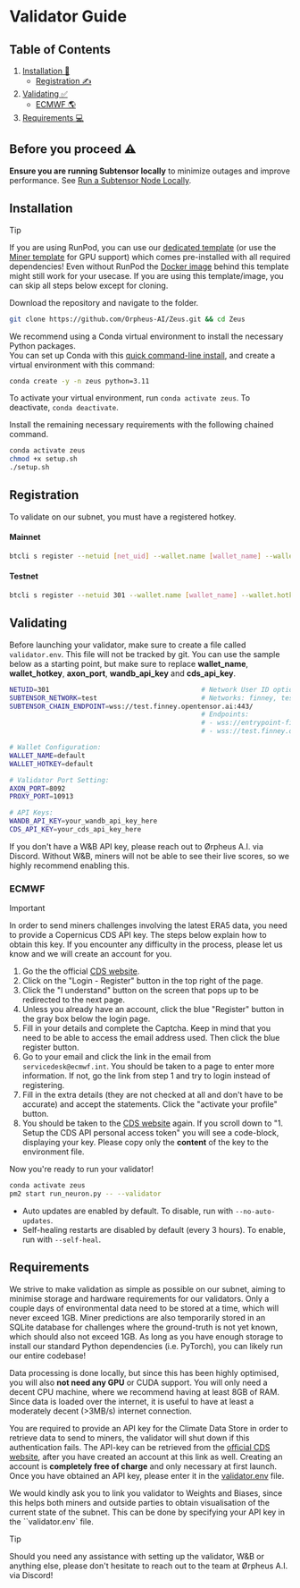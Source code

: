 # Validator Guide

## Table of Contents

1. [Installation 🔧](#installation)
   - [Registration ✍️](#registration)
2. [Validating ✅](#validating)
   - [ECMWF 🌎](#ecmwf)
3. [Requirements 💻](#requirements)

## Before you proceed ⚠️

**Ensure you are running Subtensor locally** to minimize outages and improve performance. See [Run a Subtensor Node Locally](https://github.com/opentensor/subtensor/blob/main/docs/running-subtensor-locally.md#compiling-your-own-binary).

## Installation
> [!TIP]
> If you are using RunPod, you can use our [dedicated template](https://runpod.io/console/deploy?template=cyui16nkkd&ref=97t9kcqz) (or use the [Miner template](https://runpod.io/console/deploy?template=x2lktx2xex&ref=97t9kcqz) for GPU support) which comes pre-installed with all required dependencies! Even without RunPod the [Docker image](https://hub.docker.com/repository/docker/ericorpheus/zeus/) behind this template might still work for your usecase. If you are using this template/image, you can skip all steps below except for cloning.

Download the repository and navigate to the folder.
```bash
git clone https://github.com/Orpheus-AI/Zeus.git && cd Zeus
```

We recommend using a Conda virtual environment to install the necessary Python packages.<br>
You can set up Conda with this [quick command-line install](https://docs.anaconda.com/free/miniconda/#quick-command-line-install), and create a virtual environment with this command:

```bash
conda create -y -n zeus python=3.11
```

To activate your virtual environment, run `conda activate zeus`. To deactivate, `conda deactivate`.

Install the remaining necessary requirements with the following chained command.

```bash
conda activate zeus
chmod +x setup.sh 
./setup.sh
```

## Registration

To validate on our subnet, you must have a registered hotkey.

#### Mainnet

```bash
btcli s register --netuid [net_uid] --wallet.name [wallet_name] --wallet.hotkey [wallet.hotkey] --subtensor.network finney
```

#### Testnet

```bash
btcli s register --netuid 301 --wallet.name [wallet_name] --wallet.hotkey [wallet.hotkey] --subtensor.network test
```


## Validating
Before launching your validator, make sure to create a file called `validator.env`. This file will not be tracked by git. 
You can use the sample below as a starting point, but make sure to replace **wallet_name**, **wallet_hotkey**, **axon_port**, **wandb_api_key** and **cds_api_key**.

```bash
NETUID=301                                      # Network User ID options: ?,301
SUBTENSOR_NETWORK=test                          # Networks: finney, test, local
SUBTENSOR_CHAIN_ENDPOINT=wss://test.finney.opentensor.ai:443/
                                                # Endpoints:
                                                # - wss://entrypoint-finney.opentensor.ai:443
                                                # - wss://test.finney.opentensor.ai:443/

# Wallet Configuration:
WALLET_NAME=default
WALLET_HOTKEY=default

# Validator Port Setting:
AXON_PORT=8092
PROXY_PORT=10913

# API Keys:
WANDB_API_KEY=your_wandb_api_key_here
CDS_API_KEY=your_cds_api_key_here
```
If you don't have a W&B API key, please reach out to Ørpheus A.I. via Discord. Without W&B, miners will not be able to see their live scores, 
so we highly recommend enabling this.


### ECMWF
> [!IMPORTANT]
> In order to send miners challenges involving the latest ERA5 data, you need to provide a Copernicus CDS API key. The steps below explain how to obtain this key. If you encounter any difficulty in the process, please let us know and we will create an account for you.

1. Go the the official [CDS website](https://cds.climate.copernicus.eu/how-to-api).
2. Click on the "Login - Register" button in the top right of the page.
3. Click the "I understand" button on the screen that pops up to be redirected to the next page.
4. Unless you already have an account, click the blue "Register" button in the gray box below the login page.
5. Fill in your details and complete the Captcha. Keep in mind that you need to be able to access the email address used. Then click the blue register button.
6. Go to your email and click the link in the email from `servicedesk@ecmwf.int`. You should be taken to a page to enter more information. If not, go the link from step 1 and try to login instead of registering. 
7. Fill in the extra details (they are not checked at all and don't have to be accurate) and accept the statements. Click the "activate your profile" button.
8. You should be taken to the [CDS website](https://cds.climate.copernicus.eu/how-to-api) again. If you scroll down to "1. Setup the CDS API personal access token" you will see a code-block, displaying your key. Please copy only the **content** of the key to the environment file.


Now you're ready to run your validator!

```bash
conda activate zeus
pm2 start run_neuron.py -- --validator 
```

- Auto updates are enabled by default. To disable, run with `--no-auto-updates`.
- Self-healing restarts are disabled by default (every 3 hours). To enable, run with `--self-heal`.

## Requirements
We strive to make validation as simple as possible on our subnet, aiming to minimise storage and hardware requirements for our validators.
Only a couple days of environmental data need to be stored at a time, which will never exceed 1GB. Miner predictions are also temporarily stored in an SQLite database for challenges where the ground-truth is not yet known, which should also not exceed 1GB. As long as you have enough storage to install our standard Python dependencies (i.e. PyTorch), you can likely run our entire codebase!  

Data processing is done locally, but since this has been highly optimised, you will also **not need any GPU** or CUDA support. You will only need a decent CPU machine, where we recommend having at least 8GB of RAM. Since data is loaded over the internet, it is useful to have at least a moderately decent (>3MB/s) internet connection.

You are required to provide an API key for the Climate Data Store in order to retrieve data to send to miners, the validator will shut down if this authentication fails. The API-key can be retrieved from the [official CDS website](https://cds.climate.copernicus.eu/how-to-api), after you have created an account at this link as well. Creating an account is **completely free of charge** and only necessary at first launch. Once you have obtained an API key, please enter it in the [validator.env](../validator.env) file. 

We would kindly ask you to link you validator to Weights and Biases, since this helps both miners and outside parties to obtain visualisation of the current state of the subnet. This can be done by specifying your API key in the ``validator.env` file.

> [!TIP]
> Should you need any assistance with setting up the validator, W&B or anything else, please don't hesitate to reach out to the team at Ørpheus A.I. via Discord!
